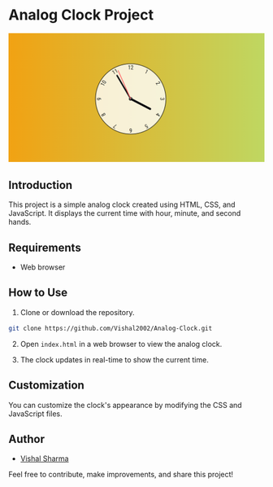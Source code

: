# Analog Clock Project

![Analog Clock](images/analog.png)

## Introduction

This project is a simple analog clock created using HTML, CSS, and JavaScript. It displays the current time with hour, minute, and second hands.

## Requirements

- Web browser

## How to Use

1. Clone or download the repository.

```bash
git clone https://github.com/Vishal2002/Analog-Clock.git
```

2. Open `index.html` in a web browser to view the analog clock.

3. The clock updates in real-time to show the current time.

## Customization

You can customize the clock's appearance by modifying the CSS and JavaScript files.


## Author

- [Vishal Sharma](https://github.com/Vishal2002)

Feel free to contribute, make improvements, and share this project!


```
